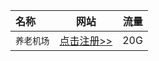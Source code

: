 
| 名称 | 网站 | 流量 |  
| :---         |     :---:      |          ---: |
| `养老机场` | [点击注册>>](https://xn--l6qx3lcvp58x.com/#/register?code=MeSlgmAK) | 20G |
